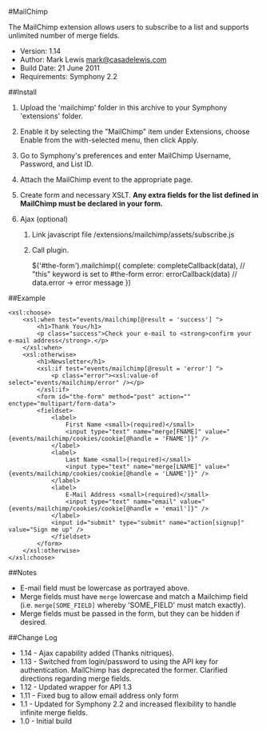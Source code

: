 #MailChimp

The MailChimp extension allows users to subscribe to a list and supports unlimited number of merge fields.

- Version: 1.14
- Author: Mark Lewis <mark@casadelewis.com>
- Build Date: 21 June 2011
- Requirements: Symphony 2.2

##Install

1. Upload the 'mailchimp' folder in this archive to your Symphony
   'extensions' folder.

2. Enable it by selecting the "MailChimp" item under Extensions, choose Enable
   from the with-selected menu, then click Apply.
   
3. Go to Symphony's preferences and enter MailChimp Username, Password, and List ID.

4. Attach the MailChimp event to the appropriate page.

5. Create form and necessary XSLT. **Any extra fields for the list defined in MailChimp must be declared in your form.**

6. Ajax (optional)
	1. Link javascript file /extensions/mailchimp/assets/subscribe.js
	2. Call plugin.

		$('#the-form').mailchimp({
			complete: completeCallback(data), // "this" keyword is set to #the-form
			error: errorCallback(data) // data.error -> error message
		})

##Example

	<xsl:choose>
		<xsl:when test="events/mailchimp[@result = 'success'] ">
			<h1>Thank You</h1>
			<p class="success">Check your e-mail to <strong>confirm your e-mail address</strong>.</p>
		</xsl:when>
		<xsl:otherwise>
			<h1>Newsletter</h1>
			<xsl:if test="events/mailchimp[@result = 'error'] ">
				<p class="error"><xsl:value-of select="events/mailchimp/error" /></p>
			</xsl:if>
			<form id="the-form" method="post" action="" enctype="multipart/form-data">
			<fieldset>
				<label>
					First Name <small>(required)</small>
					<input type="text" name="merge[FNAME]" value="{events/mailchimp/cookies/cookie[@handle = 'FNAME']}" />
				</label>
				<label>
					Last Name <small>(required)</small> 
					<input type="text" name="merge[LNAME]" value="{events/mailchimp/cookies/cookie[@handle = 'LNAME']}" />
				</label>
				<label>
					E-Mail Address <small>(required)</small>
					<input type="text" name="email" value="{events/mailchimp/cookies/cookie[@handle = 'email']}" />
				</label>
				<input id="submit" type="submit" name="action[signup]" value="Sign me up" />
				</fieldset>
			</form>
		</xsl:otherwise>
	</xsl:choose>
	
##Notes

+ E-mail field must be lowercase as portrayed above.
+ Merge fields must have `merge` lowercase and match a Mailchimp field (i.e. `merge[SOME_FIELD]` whereby 'SOME_FIELD' must match exactly).
+ Merge fields must be passed in the form, but they can be hidden if desired.


##Change Log

+ 1.14 - Ajax capability added (Thanks nitriques).
+ 1.13 - Switched from login/password to using the API key for authentication. MailChimp has deprecated the former. Clarified directions regarding merge fields.
+ 1.12 - Updated wrapper for API 1.3
+ 1.11 - Fixed bug to allow email address only form
+ 1.1  - Updated for Symphony 2.2 and increased flexibility to handle infinite merge fields.
+ 1.0  - Initial build
